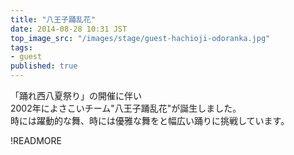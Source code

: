 ```yaml
---
title: "八王子踊乱花"
date: 2014-08-28 10:31 JST
top_image_src: "/images/stage/guest-hachioji-odoranka.jpg"
tags:
- guest
published: true
---
```

「踊れ西八夏祭り」の開催に伴い  
2002年によさこいチーム&quot;八王子踊乱花&quot;が誕生しました。  
時には躍動的な舞、時には優雅な舞をと幅広い踊りに挑戦しています。

!READMORE